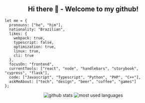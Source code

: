 <h2 align="center">Hi there 👋 -  Welcome to my github!</h2>

```
let me = {
  pronouns: ["he", "him"],
  nationality: "Brazilian",
  likes: {
    webpack: true,
    typescript: false,
    optimization: true,
    linux: true,
    cli: true
  },
  focusOn: "frontend",
  currentTools: ["react", "node", "handlebars", "storybook", "cypress", "flask"],
  code: ["Javascript", "Typescript", "Python", "PHP", "C++"],
  askMeAbout: ["tech", "design", "beer", "coffee", "games"]
};
```

<div align="center">
  <picture>
    <source media="(prefers-color-scheme: dark)" srcset="https://github-readme-stats.vercel.app/api?username=ramon-ferreira&show_icons=true&locale=en&theme=dracula">
    <source media="(prefers-color-scheme: light)" srcset="https://github-readme-stats.vercel.app/api?username=ramon-ferreira&show_icons=true&locale=en">
    <img alt="github stats">
  </picture>
  
   <picture>
    <source media="(prefers-color-scheme: dark)" srcset="https://github-readme-stats.anuraghazra1.vercel.app/api/top-langs/?username=ramon-ferreira&locale=en&theme=dracula">
    <source media="(prefers-color-scheme: light)" srcset="https://github-readme-stats.anuraghazra1.vercel.app/api/top-langs/?username=ramon-ferreira">
    <img alt="most used languages">
  </picture>
</div>
